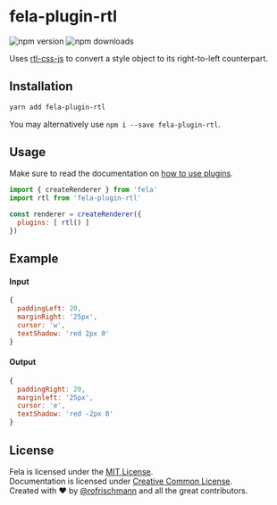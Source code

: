 # fela-plugin-rtl

<img alt="npm version" src="https://badge.fury.io/js/fela-plugin-rtl.svg"> <img alt="npm downloads" src="https://img.shields.io/npm/dm/fela-plugin-rtl.svg">

Uses [rtl-css-js](https://github.com/kentcdodds/rtl-css-js) to convert a style object to its right-to-left counterpart.

## Installation
```sh
yarn add fela-plugin-rtl
```
You may alternatively use `npm i --save fela-plugin-rtl`.


## Usage
Make sure to read the documentation on [how to use plugins](http://fela.js.org/docs/advanced/Plugins.html).

```javascript
import { createRenderer } from 'fela'
import rtl from 'fela-plugin-rtl'

const renderer = createRenderer({
  plugins: [ rtl() ]
})
```

## Example

#### Input
```javascript
{
  paddingLeft: 20,
  marginRight: '25px',
  cursor: 'w',
  textShadow: 'red 2px 0'
}
```
#### Output
```javascript
{
  paddingRight: 20,
  marginleft: '25px',
  cursor: 'e',
  textShadow: 'red -2px 0'
}
```

## License
Fela is licensed under the [MIT License](http://opensource.org/licenses/MIT).<br>
Documentation is licensed under [Creative Common License](http://creativecommons.org/licenses/by/4.0/).<br>
Created with ♥ by [@rofrischmann](http://rofrischmann.de) and all the great contributors.
